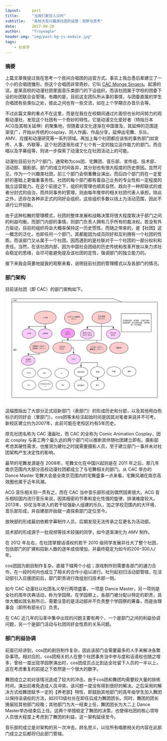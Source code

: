 ```yaml
---
layout:     post
title:      "当我们是百人众时"
subtitle:   "高校大型兴趣类社团的运营：观察与思考"
date:       2017-09-28
author:     "Troyeagle"
header-img: "img/post-bg-js-module.jpg"
tags:
    - 社会学
---
```

### 摘要
上篇文章我提过我在思考一个民间合唱团的运营方式。事实上我怂恿后辈建立了一个小的合唱团雏形。但这个合唱团非常奇妙。它叫 [CAC Monge Singers](http://monge.genefy.top)。起源的话，是某高校的动漫社团里面音乐类部门的下设组织。而该社团属于学校的团委下设的社团联合会管理。有趣的是，目前这支团队所从事的事情，与团委直属的学生合唱团有些类似之处，彼此之间也有一些交流，如在上个学期合办音乐会等。

不过此篇文章的重点不在这里，而是在我在在校期间通过片面但也长时间努力的观察动漫社，发现这个社团有一个奇妙的特性。它是动漫文化爱好者（特指日本ACG及其相关延伸）的聚集地，但随着该文化逐渐在中国普及，其延伸的范围逐渐变广，开始从传统的cosplay、同人作画、作品分享，延伸出宅舞、乐队、AMV、应援和动漫研究等一系列领域。再加上每个社团都应该有的事务部门如宣传、人事、外联等，这个社团逐渐形成了七个有一定的独立运作能力的部门。而合唱以及字幕组等，则进一步探索了动漫文化在社团活动上的可能。

动漫社目前分为7个部门，通常称为cos团、宅舞团、音乐部、宣传组、技术部、活动部、摄影部。部门的成立时间各异，其分划也有很大程度的历史原因。显然可见，作为一个兴趣类社团，前三个部门会侧重舞台演出，而后四个部门则在一定爱好的基础上更偏重事务性。社团的每个部门都有着自己业务的专业性和一定程度的独立运营能力。在这个前提之下，组织的管理也顺其自然，趋向于一种邦联式的或者分封式的自治，而共同事务的管理，则由每年推举的相关社团代表人承担。除此之外，还存在各种非正式的同好会组织。这些组织多数以线上为活动范围，因此不进行公开招新。

由于这种松散的管理模式，社团的整体发展和战略决策将很大程度取决于部门之间的利益均衡。而部门内部的事情，则部门负责人拥有几乎所有的裁决权。若没有外力驱动，目前的组织将会大概率保持这一历史惯性。而随之带来的，是【社团】这一概念的泛化，也即任何一个部门，其都能因为成员同好和互利拥有一个社团的性质。而该部门又从属于一个社团，因而遇到的是社联对于一个社团的一部分权利和责任。当然，在该社团内部，因为中国社会团结的历史传统和改革开放以来力求社会稳定的思维，会尽可能避免提及该社团的定性，强调部门的独立能力的。

接下来我会简要地就我的观察来看，说明目前社团的管理模式以及各部门的情况。

### 部门架构

目前该社团（即 CAC）的部门架构如下。
<img class="shadow" width="600" src="/img/in-post/aboutCAC/CAC.png" />

这幅图指出了大部分正式招新部门（表部门）的形成历史和分部，以及其他用白色标示的同好会（里部门）。cos团等未标注起始时间是因其对笔者来说并不可考。新校区建立约为2007年，此前可能在老校区约有5年历史。

原先社团名称为 CAC 漫画社，而 CAC 的全称为 Comic Animation Cosplay，因此 cosplay 与美工两个最久远的两个部门可以推断其伴随社团建立即有。摄影部考虑其硬性需求，也推测为建社之时就需要摄影人员，至于建立部门一事并未对社团架构产生决定性的影响。

最早的宅舞发源是在 2008年，宅舞文化在中国兴起则是在 2011 年之后，那几年南京范围内大部分高校动漫社团都成立了与宅舞相关的部门。从 CAC 举办的 Dance Master 宅舞大会是全南京范围内的宅舞盛事一点来看，宅舞风潮在南京高效圈也属于近年风潮。

ACG 音乐相关则一贯有之，而在 CAC 当中音乐部形成则偶然因素很大。ACG 音乐相较国内流行音乐来说，因其细密的节奏和变化性强的旋律，排演难度较大。2013年，仰仗当年进入的若干较强新人组建的乐队，加之学校范围内的大环境，音乐部形成，并自建部开始就一直探索部门定位至今。

放映部的形成最初依赖字幕制作人员，后期发现无法传承之后更名为活动部。

技术部的形成源于一批视频等技术较强的同学，如今逐渐演化为 AMV 制作。

在 2012 年左右，在社团掌握话语权的若干 2010 级同学发展并壮大了整个社团，包括部门的扩建和招新人数的逐年成倍增加，并最终稳定为如今的200-300人/年。

cos团因为剧目制作复杂，直接下辖两个小组；游戏制作则需要各部门的通力合作，在一段时间内也成立了相关的合作小组以进行。社刊起初归活动部管辖，在活动部引入应援团前后，部门职责进行改组划归技术部一侧。

如今 CAC 动漫社以社团名义举行两项盛事，一项是 Dance Master，另一项则是全社的周年庆典活动，称为学园祭。在学园祭上，各部门被分配以特定的职责，具体大概如其名称所示。需要注意的是活动部并不负责整个学园祭的筹备，而是由理事会（即所有部长们）负责。

在 CAC 近几年的沿革中集中出现的问题主要有两个，一个是部门之间的利益协调问题，另一个是部门活动与社团同好会性质的关系问题。

### 部门利益协调
前面已经讲到，cos团的剧目制作复杂，因此该部门会需要最多的人手来解决各繁杂事项。相对应的，cos团相关的人在整个社团事务当中参与度和话语权也随之增多，曾经一度出现学园祭演出时，cos团成员占比到达全社留下人员的一半以上，这在考虑重复的前提之下依然是一个很大的数字。

舞团成立之初对该情况造成了较大的冲击。由于cos团和舞团均需要较大量的排练时间，演出前难免造成人员冲突，该问题一度没有得到很好的解决。之后采用的解决方式给舞团赋予一定的【养老部】特性，即鼓励其他部门的高年级学生加入舞团以保持话语权的方法，如2013级社长在卸任后成为舞团团长。同时，舞团的团长换届较其他部门较晚；其他部门为大一结束上任，舞团团长为大二上 Dance Master举办结束后上任。这两个举措稳定了舞团的决策，也使得社团的核心领导人员很大程度上考虑到了舞团的利益，这一架构延续至今。

音乐部的成立是对架构的另一次冲击。顾名思义，以往所有唱歌相关的内容在此部门成立之后都将归此部门管辖。